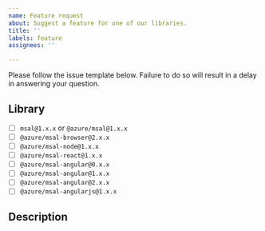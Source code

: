 ```yaml
---
name: Feature request
about: Suggest a feature for one of our libraries.
title: ''
labels: feature
assignees: ''

---
```


Please follow the issue template below. Failure to do so will result in a delay in answering your question.

## Library
- [ ] `msal@1.x.x` or `@azure/msal@1.x.x`
- [ ] `@azure/msal-browser@2.x.x`
- [ ] `@azure/msal-node@1.x.x`
- [ ] `@azure/msal-react@1.x.x`
- [ ] `@azure/msal-angular@0.x.x`
- [ ] `@azure/msal-angular@1.x.x`
- [ ] `@azure/msal-angular@2.x.x`
- [ ] `@azure/msal-angularjs@1.x.x`

## Description
